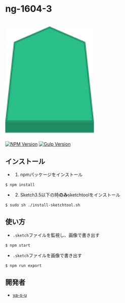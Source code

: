 # ng-1604-3

# <img src="logo.png" width="280">

[![NPM Version](https://img.shields.io/badge/npm-3.10-orange.svg)](https://www.npmjs.com)
[![Gulp Version](https://img.shields.io/badge/Gulp-3.9-orange.svg)](http://gulpjs.com/)

## インストール
- 1. npmパッケージをインストール
```
$ npm install
```

- 2. Sketch3.5以下の時**のみ**sketchtoolをインストール
```
$ sudo sh ./install-sketchtool.sh
```

## 使い方
- ``.sketch``ファイルを監視し、画像で書き出す
```
$ npm start
```

- ``.sketch``ファイルを画像で書き出す
```
$ npm run export
```

## 開発者
- [ya-s-u](https://github.com/ya-s-u)
